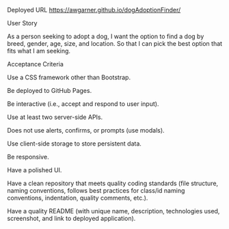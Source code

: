 
Deployed URL
https://awgarner.github.io/dogAdoptionFinder/

User Story 

As a person seeking to adopt a dog, I want the option to find a dog by breed, gender, age, size, and location. So that I can pick the best option that fits what I am seeking.



Acceptance Criteria 


Use a CSS framework other than Bootstrap.

Be deployed to GitHub Pages.

Be interactive (i.e., accept and respond to user input).

Use at least two server-side APIs.

Does not use alerts, confirms, or prompts (use modals).

Use client-side storage to store persistent data.

Be responsive.

Have a polished UI.

Have a clean repository that meets quality coding standards (file structure, naming conventions, follows best practices for class/id naming conventions, indentation, quality comments, etc.).

Have a quality README (with unique name, description, technologies used, screenshot, and link to deployed application).










